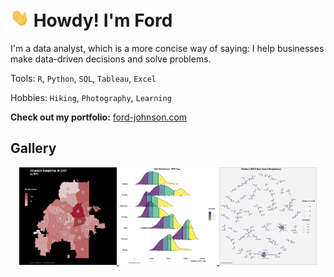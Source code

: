 #  <img src="https://raw.githubusercontent.com/ABSphreak/ABSphreak/master/gifs/Hi.gif" width="30px"> Howdy! I'm Ford

I'm a data analyst, which is a more concise way of saying: I help businesses make data-driven decisions and solve problems.

Tools: `R`, `Python`, `SQL`, `Tableau`, `Excel`

Hobbies: `Hiking`, `Photography`, `Learning`
<!--- WORK IN PROGRESS --->
**Check out my portfolio:** [ford-johnson.com](https://ford-johnson.com/)

Gallery
---
<p align= "center">
  <a href="https://github.com/bradfordjohnson/data-viz/blob/main/atlanta-crime-maps/r/02-map.R"> 
  <img src="https://github.com/bradfordjohnson/bradfordjohnson/blob/main/images/data-viz/atl-burg-2021.png" width="31%" /> 
    </a>
  <a href="https://github.com/bradfordjohnson/data-viz/blob/main/rfid-tags/r/02-analyze.R"> 
  <img src="https://github.com/bradfordjohnson/bradfordjohnson/blob/main/images/data-viz/daily-rfid-dist-v3.png" width="31%" /> 
    </a>
  <a href="https://github.com/bradfordjohnson/data-viz/blob/main/new-years-2023/r/02-analyze-resolutions.R"> 
  <img src="https://github.com/bradfordjohnson/bradfordjohnson/blob/main/images/data-viz/new-years-resolutions-v3.png" width="31%" /> 
    </a>
 </p>
<!--- WORK IN PROGRESS --->
<!---📊 GitHub stats --->
<!--- --- --->
<!--- <p align= "center"> --->
 <!--- [![GitHub Streak](https://github-readme-streak-stats.herokuapp.com?user=bradfordjohnson&hide_border=true)](https://git.io/streak-stats) --->

 <!--- ![Metrics](/github-metrics.svg) --->
